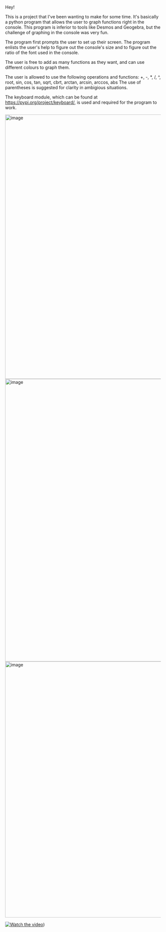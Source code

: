 Hey!

This is a project that I've been wanting to make for some time. It's basically a python program that allows the user to graph functions right in the console. This program is inferior to tools like Desmos and Geogebra, but the challenge of graphing in the console was very fun.

The program first prompts the user to set up their screen. The program enlists the user's help to figure out the console's size and to figure out the ratio of the font used in the console. 

The user is free to add as many functions as they want, and can use different colours to graph them. 

The user is allowed to use the following operations and functions: +, -, *, /, ^, root, sin, cos, tan, sqrt, cbrt, arctan, arcsin, arccos, abs
The use of parentheses is suggested for clarity in ambigious situations.

The keyboard module, which can be found at https://pypi.org/project/keyboard/, is used and required for the program to work.

<img width="855" alt="image" src="https://github.com/AK2526/ConsoleGrapher/assets/70484319/7657aa70-40ea-4bda-849d-bd393f862f4e">
<img width="914" alt="image" src="https://github.com/AK2526/ConsoleGrapher/assets/70484319/2a4c7bfe-cc89-4e8a-92a2-37a7a522101f">
<img width="828" alt="image" src="https://github.com/AK2526/ConsoleGrapher/assets/70484319/8a9dfd17-4912-4c4b-b6f4-51522cca6077">

[![Watch the video](https://img.youtube.com/vi/)]([https://youtu.be/-oi_kAsfRKE]))
